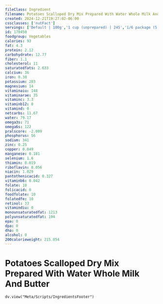 ```yaml
---
fileClass: Ingredient
filename: Potatoes Scalloped Dry Mix Prepared With Water Whole Milk And Butter
created: 2024-12-21T19:27:02-06:00
cssclasses: ['nutFact']
servings: ['Default | 100g','1 cup (unprepared) | 245','1/6 package (5.5 oz) yields | 137','1 package yield, 5.5 oz | 822']
id: 170450
foodgroup: Vegetables
calories: 93
fat: 4.3
protein: 2.12
carbohydrate: 12.77
fiber: 1.1
cholesterol: 11
saturatedfats: 2.633
calcium: 36
iron: 0.38
potassium: 203
magnesium: 14
vitaminaiu: 148
vitaminarae: 35
vitaminc: 3.3
vitaminb12: 0
vitamind: 0
netcarbs: 11.67
water: 79.17
omega3s: 71
omega6s: 122
pralscore: -2.009
phosphorus: 56
sodium: 341
zinc: 0.25
copper: 0.049
manganese: 0.181
selenium: 1.6
thiamin: 0.019
riboflavin: 0.056
niacin: 1.029
pantothenicacid: 0.327
vitaminb6: 0.042
folate: 10
folicacid: 0
foodfolate: 10
folatedfe: 10
retinol: 33
vitamindiu: 0
monounsaturatedfat: 1213
polyunsaturatedfat: 194
epa: 0
dpa: 0
dha: 0
alcohol: 0
200calorieweight: 215.054
---
```


# Potatoes Scalloped Dry Mix Prepared With Water Whole Milk And Butter

```dataviewjs
dv.view("Meta/Scripts/IngredientsFooter")
```